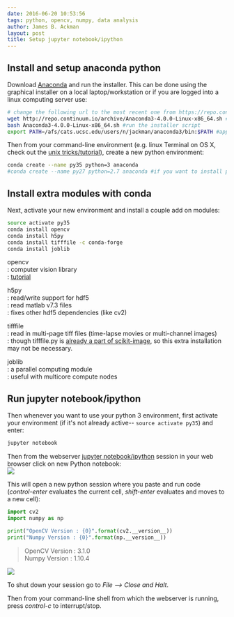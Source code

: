 ```yaml
---
date: 2016-06-20 10:53:56  
tags: python, opencv, numpy, data analysis  
author: James B. Ackman  
layout: post
title: Setup jupyter notebook/ipython  
---
```


## Install and setup anaconda python

Download [Anaconda](https://www.continuum.io/downloads) and run the installer. This can be done using the graphical installer on a local laptop/workstation or if you are logged into a linux computing server use: 

```bash
# change the following url to the most recent one from https://repo.continuum.io/archive/
wget http://repo.continuum.io/archive/Anaconda3-4.0.0-Linux-x86_64.sh #download the installer
bash Anaconda3-4.0.0-Linux-x86_64.sh #run the installer script
export PATH=/afs/cats.ucsc.edu/users/n/jackman/anaconda3/bin:$PATH #append to your path so you can use conda to create environment below
```

Then from your command-line environment (e.g. linux Terminal on OS X, check out the [unix tricks/tutorial](https://gist.github.com/ackman678/6290329)), create a new python environment:

```bash
conda create --name py35 python=3 anaconda
#conda create --name py27 python=2.7 anaconda #if you want to install python 2.7 use this line instead. useful for opencv usage on linux cluster
```


## Install extra modules with conda

Next, activate your new environment and install a couple add on modules:  

```bash
source activate py35
conda install opencv
conda install h5py
conda install tifffile -c conda-forge
conda install joblib
```

opencv  
: computer vision library  
: [tutorial](http://docs.opencv.org/3.0-beta/doc/py_tutorials/py_tutorials.html)  

h5py  
: read/write support for hdf5  
: read matlab v7.3 files  
: fixes other hdf5 dependencies (like cv2)  

tifffile  
: read in multi-page tiff files (time-lapse movies or multi-channel images)  
: though tifffile.py is [already a part of scikit-image](https://github.com/scikit-image/scikit-image/blob/master/skimage/external/tifffile/tifffile.py), so this extra installation may not be necessary.  

joblib  
: a parallel computing module  
: useful with multicore compute nodes  

## Run jupyter notebook/ipython

Then whenever you want to use your python 3 environment, first activate your environment (if it's not already active-- `source activate py35`) and enter: 

```bash
jupyter notebook
```

Then from the webserver [jupyter notebook/ipython](https://ipython.org/) session in your web browser click on new Python notebook:  
![]({{site.data_path}}/Screen_Shot_2016-06-20_at_11.16.24_AM.png)

This will open a new python session where you paste and run code (*control-enter* evaluates the current cell, *shift-enter* evaluates and moves to a new cell):  

```python
import cv2
import numpy as np

print("OpenCV Version : {0}".format(cv2.__version__))
print("Numpy Version : {0}".format(np.__version__))
```

>OpenCV Version : 3.1.0  
>Numpy Version : 1.10.4  


![]({{site.data_path}}/Screen_Shot_2016-06-20_at_11.13.40_AM.png)

To shut down your session go to *File --> Close and Halt*.

Then from your command-line shell from which the webserver is running, press *control-c* to interrupt/stop.

